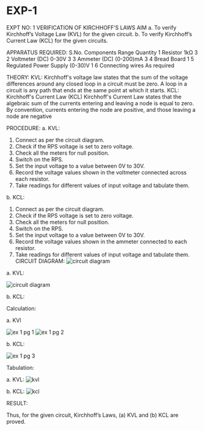 # EXP-1
EXPT NO: 1	VERIFICATION OF KIRCHHOFF’S LAWS
AIM
a.   To verify Kirchhoff’s Voltage Law (KVL) for the given circuit. 
b.   To verify Kirchhoff’s Current Law (KCL) for the given circuits.

APPARATUS REQUIRED:
S.No.	Components	Range	Quantity
1	Resistor	1kΩ	3
2	Voltmeter (DC)	0-30V	3
3	Ammeter (DC)	(0-200)mA	3
4	Bread Board		1
5	Regulated Power Supply	(0-30)V	1
6	Connecting wires		As required

THEORY:
KVL: Kirchhoff's voltage law states that the sum of the voltage differences around any closed loop in a circuit must be zero. A loop in a circuit is any path that ends at the same point at which it starts.
KCL:
Kirchhoff's Current Law (KCL) Kirchhoff's Current Law states that the algebraic sum of the currents entering and leaving a node is equal to zero. By convention, currents entering the node are positive, and those leaving a node are negative


PROCEDURE:
a.   KVL:
1.   Connect as per the circuit diagram.
2.   Check if the RPS voltage is set to zero voltage.
3.   Check all the meters for null position.
4.   Switch on the RPS.
5.   Set the input voltage to a value between 0V to 30V.
6.   Record the voltage values shown in the voltmeter connected across each resistor.
7.   Take readings for different values of input voltage and tabulate them.


b.  KCL:
1.   Connect as per the circuit diagram.
2.   Check if the RPS voltage is set to zero voltage.
3.   Check all the meters for null position.
4.   Switch on the RPS.
5.   Set the input voltage to a value between 0V to 30V.
6.   Record the voltage values shown in the ammeter connected to each resistor.
7.   Take readings for different values of input voltage and tabulate them. 
CIRCUIT DIAGRAM:
![circuit diagram](https://github.com/user-attachments/assets/819f359a-baf6-48b5-9a2b-6eca212d5f8e)



a.   KVL:
 
![circuit diagram](https://github.com/user-attachments/assets/d1a5eb9c-92a3-44b7-b506-1974af63fadb)


b.  KCL:
 

Calculation:

a.   KVl

![ex 1 pg 1](https://github.com/user-attachments/assets/fe707af6-0861-488b-9010-3c006689c301)
![ex 1 pg 2](https://github.com/user-attachments/assets/4b50f4d2-9637-4f53-82e3-53358a43a2c1)

b.  KCL:


![ex 1 pg 3](https://github.com/user-attachments/assets/c2163e4b-02c8-49a5-a48e-a11204166f82)


Tabulation:

a.   KVL:
 ![kvl](https://github.com/user-attachments/assets/636dbe39-d682-470e-b124-ac7c0e411518)



b.  KCL:
![kcl](https://github.com/user-attachments/assets/156755f1-45f3-4005-8de1-92f5c07bdddb)



RESULT:

Thus, for the given circuit, Kirchhoff’s Laws, (a) KVL and (b) KCL are proved.
